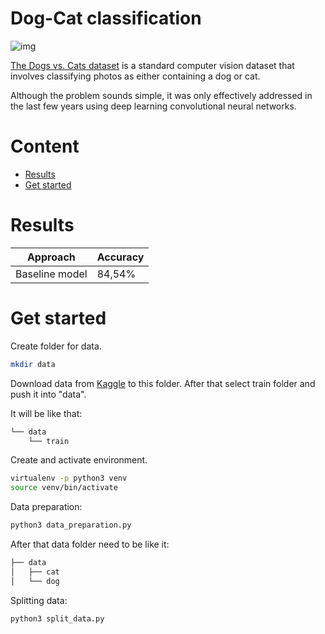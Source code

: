 # Dog-Cat classification

![img](https://miro.medium.com/max/3840/1*oB3S5yHHhvougJkPXuc8og.gif)

[The Dogs vs. Cats dataset](https://www.kaggle.com/c/dogs-vs-cats-redux-kernels-edition/data) is a standard computer vision dataset that involves classifying photos as either containing a dog or cat.

Although the problem sounds simple, it was only effectively addressed in the last few years using deep learning convolutional neural networks.


# Content

- [Results]()
- [Get started]()


# Results

| Approach  | Accuracy |
| ------------- | ------------- |
| Baseline model  |  84,54% |


# Get started

Create folder for data.

```bash
mkdir data
```

Download data from [Kaggle](https://www.kaggle.com/c/dogs-vs-cats-redux-kernels-edition/data) 
to this folder. After that select train folder and push it into "data".

It will be like that:
```bash
└── data
    └── train
```

Create and activate environment.

```bash
virtualenv -p python3 venv
source venv/bin/activate
```

Data preparation:

```bash
python3 data_preparation.py
```

After that data folder need to be like it:

```bash
├── data
│   ├── cat
│   └── dog
```

Splitting data:


```bash
python3 split_data.py
```


